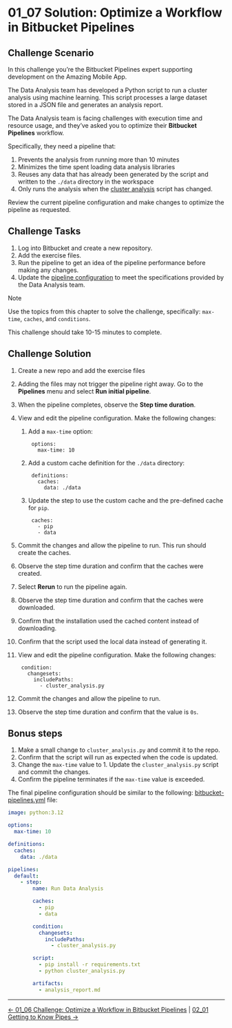 # 01_07 Solution: Optimize a Workflow in Bitbucket Pipelines

## Challenge Scenario

In this challenge you’re the Bitbucket Pipelines expert supporting development on the Amazing Mobile App.

The Data Analysis team has developed a Python script to run a cluster analysis using machine learning. This script processes a large dataset stored in a JSON file and generates an analysis report.

The Data Analysis team is facing challenges with execution time and resource usage, and they’ve asked you to optimize their **Bitbucket Pipelines** workflow.

Specifically, they need a pipeline that:

1. Prevents the analysis from running more than 10 minutes
1. Minimizes the time spent loading data analysis libraries
1. Reuses any data that has already been generated by the script and written to the `./data` directory in the workspace
1. Only runs the analysis when the [cluster analysis](./cluster_analysis.py) script has changed.

Review the current pipeline configuration and make changes to optimize the pipeline as requested.

## Challenge Tasks

1. Log into Bitbucket and create a new repository.
1. Add the exercise files.
1. Run the pipeline to get an idea of the pipeline performance before making any changes.
1. Update the [pipeline configuration](./bitbucket-pipelines.yml) to meet the specifications provided by the Data Analysis team.

> [!NOTE]
> Use the topics from this chapter to solve the challenge, specifically: `max-time`, `caches`, and `conditions`.

This challenge should take 10-15 minutes to complete.

## Challenge Solution

1. Create a new repo and add the exercise files
1. Adding the files may not trigger the pipeline right away.  Go to the **Pipelines** menu and select **Run initial pipeline**.
1. When the pipeline completes, observe the **Step time duration**.
1. View and edit the pipeline configuration. Make the following changes:

    1. Add a `max-time` option:

            options:
              max-time: 10

    1. Add a custom cache definition for the `./data` directory:

            definitions:
              caches:
                data: ./data

    1. Update the step to use the custom cache and the pre-defined cache for `pip`.

            caches:
              - pip
              - data

1. Commit the changes and allow the pipeline to run.  This run should create the caches.
1. Observe the step time duration and confirm that the caches were created.
1. Select **Rerun** to run the pipeline again.
1. Observe the step time duration and confirm that the caches were downloaded.
1. Confirm that the installation used the cached content instead of downloading.
1. Confirm that the script used the local data instead of generating it.
1. View and edit the pipeline configuration. Make the following changes:

        condition:
          changesets:
            includePaths:
              - cluster_analysis.py

1. Commit the changes and allow the pipeline to run.
1. Observe the step time duration and confirm that the value is `0s`.

## Bonus steps

1. Make a small change to `cluster_analysis.py` and commit it to the repo.
1. Confirm that the script will run as expected when the code is updated.
1. Change the `max-time` value to 1.  Update the `cluster_analysis.py` script and commit the changes.
1. Confirm the pipeline terminates if the `max-time` value is exceeded.

The final pipeline configuration should be similar to the following: [bitbucket-pipelines.yml](./bitbucket-pipelines.yml) file:

```yaml
image: python:3.12

options:
  max-time: 10

definitions:
  caches:
    data: ./data

pipelines:
  default:
    - step:
        name: Run Data Analysis

        caches:
          - pip
          - data

        condition:
          changesets:
            includePaths:
              - cluster_analysis.py

        script:
          - pip install -r requirements.txt
          - python cluster_analysis.py

        artifacts:
          - analysis_report.md
```

<!-- FooterStart -->
---
[← 01_06 Challenge: Optimize a Workflow in Bitbucket Pipelines](../01_06_challenge_optimize_a_pipeline/README.md) | [02_01 Getting to Know Pipes →](../../ch2_using_pipes_in_pipelines/02_01_getting_to_know_pipes/README.md)
<!-- FooterEnd -->
